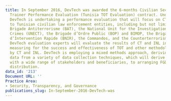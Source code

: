 ```yaml
---
title: In September 2016, DevTech was awarded the 6-months Civilian Sector Train the
  Trainer Performance Evaluation (Tunisia TOT Evaluation) contract. Under this contract,
  DevTech is undertaking a performance evaluation that will focus on CT and INL assistance
  to Tunisian civilian law enforcement entities, including but not limited to the
  Brigade Antiterrorisme (BAT), the National Unit for the Investigation of Terrorist
  Crimes (UNECT), the Brigade d’Ordre Public (BOP) and BIMOP, the Brigade Nationale
  d’Intervention Rapide (BNIR), the Commandos, and the Counterterrorism Fusion Center.
  DevTech evaluation experts will evaluate the results of CT and INL interventions,
  measuring for the success and effectiveness of TOT and other methodologies advanced
  by CT and INL. DevTech is employing a mixed methods approach, deriving valuable
  data from a variety of data collection techniques, which will derive data from KIIs
  with a wide range of stakeholders and beneficiaries, to arranging FGDs and survey
  distribution.
data_id: '213'
Document URL: ''
Practice Area:
- Security, Transparency, and Governance
publications_slug: In-September-2016-DevTech-was
---
```


